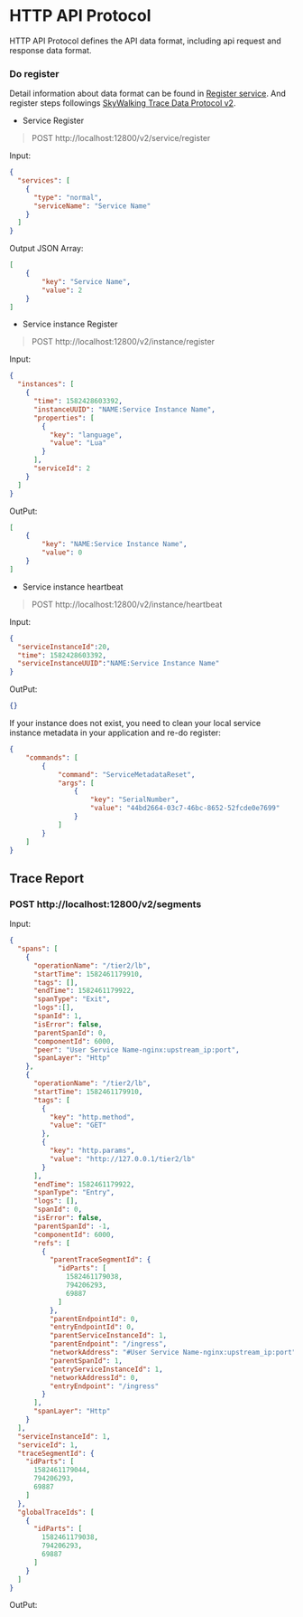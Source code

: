 # HTTP API Protocol

HTTP API Protocol defines the API data format, including api request and response data format.

### Do register

Detail information about data format can be found in  [Register service](https://github.com/apache/skywalking-data-collect-protocol/tree/master/register/Register.proto).
And register steps followings [SkyWalking Trace Data Protocol v2](Trace-Data-Protocol-v2.md).

- Service Register

> POST http://localhost:12800/v2/service/register

Input:

```json
{
  "services": [
    {
      "type": "normal",
      "serviceName": "Service Name"
    }
  ]
}
```

Output JSON Array:

```json
[
    {
        "key": "Service Name",
        "value": 2
    }
]
```

- Service instance Register

> POST http://localhost:12800/v2/instance/register

Input:

```json
{
  "instances": [
    {
      "time": 1582428603392,
      "instanceUUID": "NAME:Service Instance Name",
      "properties": [
        {
          "key": "language",
          "value": "Lua"
        }
      ],
      "serviceId": 2
    }
  ]
}
```

OutPut:

```json
[
    {
        "key": "NAME:Service Instance Name",
        "value": 0
    }
]
```

- Service instance heartbeat

> POST http://localhost:12800/v2/instance/heartbeat

Input:

```json
{
  "serviceInstanceId":20,
  "time": 1582428603392,
  "serviceInstanceUUID":"NAME:Service Instance Name"
}
```

OutPut:

```json
{}
```
If your instance does not exist, you need to clean your local service instance metadata in your application and re-do register:

```json
{
    "commands": [
        {
            "command": "ServiceMetadataReset",
            "args": [
                {
                    "key": "SerialNumber",
                    "value": "44bd2664-03c7-46bc-8652-52fcde0e7699"
                }
            ]
        }
    ]
}
```  

## Trace Report

### POST http://localhost:12800/v2/segments

Input:

```json
{
  "spans": [
    {
      "operationName": "/tier2/lb",
      "startTime": 1582461179910,
      "tags": [],
      "endTime": 1582461179922,
      "spanType": "Exit",
      "logs":[],
      "spanId": 1,
      "isError": false,
      "parentSpanId": 0,
      "componentId": 6000,
      "peer": "User Service Name-nginx:upstream_ip:port",
      "spanLayer": "Http"
    },
    {
      "operationName": "/tier2/lb",
      "startTime": 1582461179910,
      "tags": [
        {
          "key": "http.method",
          "value": "GET"
        },
        {
          "key": "http.params",
          "value": "http://127.0.0.1/tier2/lb"
        }
      ],
      "endTime": 1582461179922,
      "spanType": "Entry",
      "logs": [],
      "spanId": 0,
      "isError": false,
      "parentSpanId": -1,
      "componentId": 6000,
      "refs": [
        {
          "parentTraceSegmentId": {
            "idParts": [
              1582461179038,
              794206293,
              69887
            ]
          },
          "parentEndpointId": 0,
          "entryEndpointId": 0,
          "parentServiceInstanceId": 1,
          "parentEndpoint": "/ingress",
          "networkAddress": "#User Service Name-nginx:upstream_ip:port",
          "parentSpanId": 1,
          "entryServiceInstanceId": 1,
          "networkAddressId": 0,
          "entryEndpoint": "/ingress"
        }
      ],
      "spanLayer": "Http"
    }
  ],
  "serviceInstanceId": 1,
  "serviceId": 1,
  "traceSegmentId": {
    "idParts": [
      1582461179044,
      794206293,
      69887
    ]
  },
  "globalTraceIds": [
    {
      "idParts": [
        1582461179038,
        794206293,
        69887
      ]
    }
  ]
}
```
 OutPut:
 
 ```json

```